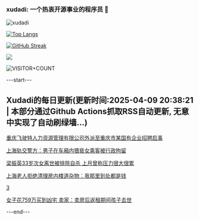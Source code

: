 ### xudadi: 一个热衷开源事业的程序员 👋

![xudadi](https://github-readme-stats-git-masterorgs-github-readme-stats-team.vercel.app/api?username=xudadi)

[![Top Langs](https://github-readme-stats.vercel.app/api/top-langs/?username=xudadi)](https://github.com/anuraghazra/github-readme-stats)

[![GitHub Streak](https://streak-stats.demolab.com?user=xudadi&locale=zh_Hans)](https://git.io/streak-stats)

![](https://raw.githubusercontent.com/xudadi/xudadi/main/assets/github-contribution-grid-snake.svg)

![VISITOR+COUNT](https://komarev.com/ghpvc/?username=xudadi&label=VISITOR+COUNT)


---start---

## Xudadi的每日更新(更新时间:2025-04-09 20:38:21 | 本部分通过Github Actions抓取RSS自动更新, 无意中实现了自动刷绿墙...)

[重庆飞驶特人力资源管理有限公司外派至重庆市某国有企业招聘启事](https://www.gongkaoleida.com/article/2352214)

[上海轨交警方：男子在车厢内猥亵女乘客被行政拘留](https://m.163.com/news/article/JSMQU0850001899O.html)

[梁振英33岁次女离世被排除自杀 上月曾称压力很大很累](https://m.163.com/news/article/JSMPAU8305129QAF.html)

[上海老人拒绝清理房内楼道杂物：我那里到处都是钱](https://m.163.com/news/article/JSMKOG5B0514R9OJ.html)

[3](https://m.163.com/touch/news/sub/domestic)

[女子花759万买到凶宅 卖家：卖房后返租期间孩子去世](https://m.163.com/news/article/JSMKAQRB0550B6IS.html)

---end---
